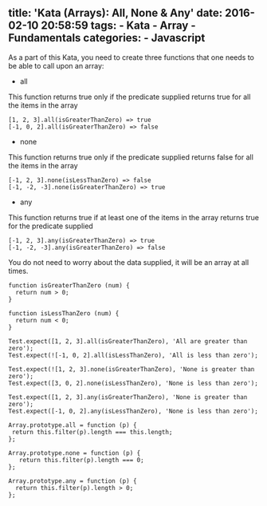 title: 'Kata (Arrays): All, None & Any'
date: 2016-02-10 20:58:59
tags:
    - Kata
    - Array
    - Fundamentals
categories: 
    - Javascript
---

As a part of this Kata, you need to create three functions that one needs to be able to call upon an array:

* all

This function returns true only if the predicate supplied returns true for all the items in the array

```
[1, 2, 3].all(isGreaterThanZero) => true
[-1, 0, 2].all(isGreaterThanZero) => false
```

* none

This function returns true only if the predicate supplied returns false for all the items in the array

```
[-1, 2, 3].none(isLessThanZero) => false
[-1, -2, -3].none(isGreaterThanZero) => true
```
* any

This function returns true if at least one of the items in the array returns true for the predicate supplied

```
[-1, 2, 3].any(isGreaterThanZero) => true
[-1, -2, -3].any(isGreaterThanZero) => false
```

You do not need to worry about the data supplied, it will be an array at all times.

```
function isGreaterThanZero (num) {
  return num > 0;
}

function isLessThanZero (num) {
  return num < 0;
}

Test.expect([1, 2, 3].all(isGreaterThanZero), 'All are greater than zero');
Test.expect(![-1, 0, 2].all(isLessThanZero), 'All is less than zero');

Test.expect(![1, 2, 3].none(isGreaterThanZero), 'None is greater than zero');
Test.expect([3, 0, 2].none(isLessThanZero), 'None is less than zero');

Test.expect([1, 2, 3].any(isGreaterThanZero), 'None is greater than zero');
Test.expect([-1, 0, 2].any(isLessThanZero), 'None is less than zero');
```

```
Array.prototype.all = function (p) {
 return this.filter(p).length === this.length;
};

Array.prototype.none = function (p) {
   return this.filter(p).length === 0;
};

Array.prototype.any = function (p) {
  return this.filter(p).length > 0;
};
```